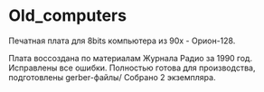 # Old_computers
Печатная плата для 8bits компьютера из 90х - Орион-128.

Плата воссоздана по материалам Журнала Радио за 1990 год. Исправлены все ошибки. Полностью готова для производства, подготовлены gerber-файлы/
Собрано 2 экземпляра.
